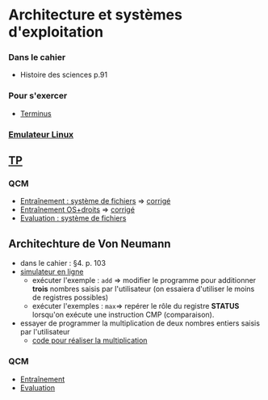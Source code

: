 # Architecture et systèmes d'exploitation
### Dans le cahier
* Histoire des sciences p.91

### Pour s'exercer
* [Terminus](http://luffah.xyz/bidules/Terminus/)

### [Emulateur Linux](https://www.cahier-nsi.fr/jslinux/)

## [TP](https://github.com/thfruchart/1nsi/blob/main/S6/TP.md)

### QCM
* [Entraînement : système de fichiers](https://genumsi.inria.fr/qcm.php?h=e760e474c32afb95b85a1a085fc339e7)  => [corrigé](https://genumsi.inria.fr/qcm-corrige.php?cle=MTA7MjMxOzQxNzs0NDM7NDg3OzQ4OTs2ODU7NzI3OzgxMTsxMDI4)
* [Entraînement OS+droits](https://genumsi.inria.fr/qcm.php?h=81325e72698b6fc9d6fb11a0d55f8959) => [corrigé](https://genumsi.inria.fr/qcm-corrige.php?cle=MzY5OzYwNDs2MDU7ODE0OzEwMjQ7NDE4OzQxOTs0MjQ7NjAxOzY0ODs0MjI=)
* [Evaluation : système de fichiers](https://genumsi.inria.fr/qcm.php?h=29b7a3cfd69f3a39d6cc693055df00e6)

## Architechture de Von Neumann
* dans le cahier : §4. p. 103
* [simulateur en ligne](https://www.peterhigginson.co.uk/AQA/)
  * exécuter l'exemple : `add` => modifier le programme pour additionner **trois** nombres saisis par l'utilisateur (on essaiera d'utiliser le moins de registres possibles)
  * exécuter l'exemples : `max`=> repérer le rôle du registre **STATUS** lorsqu'on exécute une instruction CMP (comparaison).
* essayer de programmer la multiplication de deux nombres entiers saisis par l'utilisateur
  * [code pour réaliser la multiplication](https://github.com/thfruchart/1nsi/blob/main/S6/Mult.md)

### QCM
* [Entraînement](https://genumsi.inria.fr/qcm.php?h=c0c3b506b7646ffbc847ab48f8a6f551)
* [Evaluation](https://genumsi.inria.fr/qcm.php?h=49dc713deeb374913efeadc81314bd2b)
